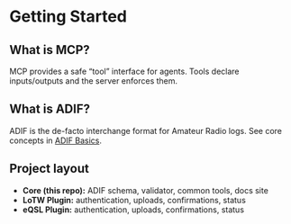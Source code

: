 # Getting Started

## What is MCP?
MCP provides a safe “tool” interface for agents. Tools declare inputs/outputs and the server enforces them.

## What is ADIF?
ADIF is the de-facto interchange format for Amateur Radio logs. See core concepts in [ADIF Basics](concepts/adif-basics.md).

## Project layout
- **Core (this repo):** ADIF schema, validator, common tools, docs site
- **LoTW Plugin:** authentication, uploads, confirmations, status
- **eQSL Plugin:** authentication, uploads, confirmations, status
